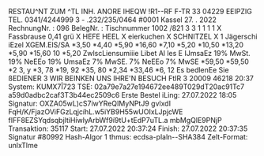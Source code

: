 RESTAU^NT ZUM ^TL INH. ANORE IHEQW !R1--RF F-TR 33 04229 EEIPZIG TEL. 0341/4244999 3 - .232/235/0464 #0001 Kassel 27. . 2022 RechnungNr. : 096 BelegNr. : Tischnummer 1002 /821 3 3 1 1 1 1 X Fassbrause 0,41 grü X HEFE HEEL X eierkuchen X SCHNITZEL X 1 Jägerschi iEzel XGEM.EIS/SA *3,50 *4,40 *5,90 *16,60 *7,10 *5,20 *10,50 *13,20 *5,90 *15,60 10 *5,20 ZwlscLiensumiiie Libet Al les E IJmsaEz 19% MwSt. 19% NeEEo 19% UmsaEz 7% MwSE. 7% NeEEo 7% MwSE *59,50 *59,50 *2 3, y *3, 78 *19, 92 *35, 80 *2,34 *33,46 *6, 12 Es bedlenEe Sie ßEDIENER 3 WIR BEINKEN UNS IHRE'N BESUCH FtIR 3 20009 46218 20:37 System: KUMX7Î723 TSE: 02a79e7a27e194672ee489T029dT20ac91Tc7 a59d0adbc2caf3T3b44ec2509c6 Erste Bestel iLing: 27.07.2022 18:05 Signatur: OXZA05wL)cS7iwYReQIMyNPtJ9 gvlxdI FqH/K/FjazOViFGzLqjcíhL.w5iYB9H55wUOIxLJpjcWE fIFF8EZSYqdsqbjltiHíwlyArbWf9í9tU+tEdP7uTL.a mbMgQlE9PNjP Transaktion: 35117 Start: 27.07.2022 20:37:24 Finish: 27.07.2022 20:37:35 Signatur #80992 Hash-Algor 1 thmus: ecdsa-plaln--SHA384 Zelt-Format: unlxTlme